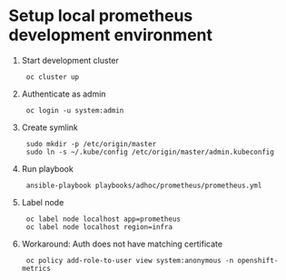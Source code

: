 # Setup local prometheus development environment

1. Start development cluster

        oc cluster up
1. Authenticate as admin

        oc login -u system:admin
1. Create symlink

        sudo mkdir -p /etc/origin/master
        sudo ln -s ~/.kube/config /etc/origin/master/admin.kubeconfig
1. Run playbook

        ansible-playbook playbooks/adhoc/prometheus/prometheus.yml
1. Label node

        oc label node localhost app=prometheus
        oc label node localhost region=infra
1. Workaround: Auth does not have matching certificate

        oc policy add-role-to-user view system:anonymous -n openshift-metrics

